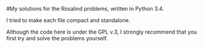 #My solutions for the Rosalind problems, written in Python 3.4.

I tried to make each file compact and standalone. 

Although the code here is under the GPL v.3, I strongly recommend that you first try and solve the problems yourself.
